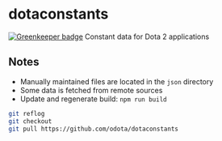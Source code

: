# dotaconstants

[![Greenkeeper badge](https://badges.greenkeeper.io/odota/dotaconstants.svg)](https://greenkeeper.io/)
Constant data for Dota 2 applications

## Notes

* Manually maintained files are located in the `json` directory
* Some data is fetched from remote sources
* Update and regenerate build: `npm run build`

```bash
git reflog
git checkout
git pull https://github.com/odota/dotaconstants
```
